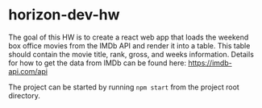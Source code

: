 # horizon-dev-hw

The goal of this HW is to create a react web app that loads the weekend box office movies from the IMDb API and render it into a table. This table should contain the movie title, rank, gross, and weeks information. Details for how to get the data from IMDb can be found here: https://imdb-api.com/api

The project can be started by running `npm start` from the project root directory.
